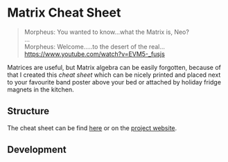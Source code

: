 # Matrix Cheat Sheet
> Morpheus: You wanted to know...what the Matrix is, Neo?  
...  
Morpheus: Welcome.....to the desert of the real...  
https://www.youtube.com/watch?v=EVM5-_fusjs

Matrices are useful, but Matrix algebra can be easily forgotten, because of that I created this _cheat sheet_ which can
be nicely printed and placed next to your favourite band poster above your bed or attached by holiday fridge magnets 
in the kitchen.

## Structure
The cheat sheet can be find [here](./matrix-cheat-sheet.pdf) or on the [project website]().


## Development
